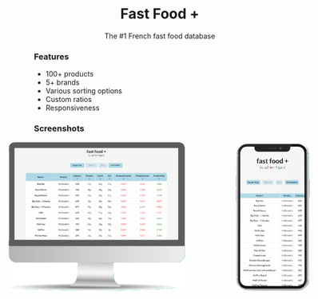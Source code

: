 <h1 align="center">Fast Food +</h1>

<p align="center">The #1 French fast food database</p>

<h3>Features</h3>

- 100+ products
- 5+ brands
- Various sorting options
- Custom ratios
- Responsiveness

<h3>Screenshots</h3>

<div style="display: flex; justify-content: center; gap: 100px">
  <img height="300px" alt="Desktop preview" src="./public/desktop-preview.png" />
  <img height="300px" alt="Mobile preview" src="./public/mobile-preview.png" />
</div>
